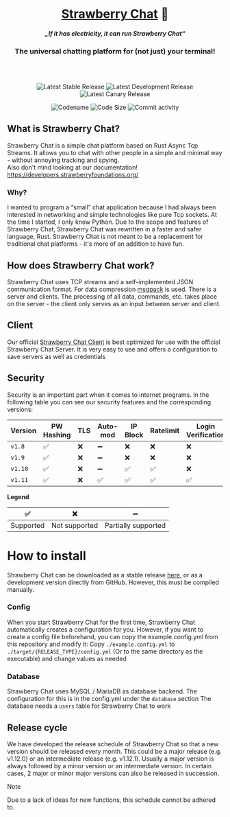 <div align="center">
  <h1>
    <a href="https://strawberryfoundations.org/strawberry-chat">Strawberry Chat</a> 💬<br>
    <h4><i>„If it has electricity, it can run Strawberry Chat“</i></h4>
  </h1>
  <h3>The universal chatting platform for (not just) your terminal!</h3>
  <br><br>

![Latest Stable Release](https://img.shields.io/badge/dynamic/json?url=https://api.strawberryfoundations.org/v2/versions/&query=%24.stbchat.server.stable&label=Latest%20Stable%20Release&color=success)
![Latest Development Release](https://img.shields.io/badge/dynamic/json?url=https://api.strawberryfoundations.org/v2/versions/&query=%24.stbchat.server.dev&label=Latest%20Development%20Release&color=cyan)
![Latest Canary Release](https://img.shields.io/badge/dynamic/json?url=https://api.strawberryfoundations.org/v2/versions/&query=%24.stbchat.server.canary&label=Latest%20Canary%20Release&color=yellow)

![Codename](https://img.shields.io/badge/Codename-Rusty_Cake-orange)
![Code Size](https://img.shields.io/github/languages/code-size/Strawberry-Foundations/strawberry-chat)
![Commit activity](https://img.shields.io/github/commit-activity/w/Strawberry-Foundations/strawberry-chat)

</div>


## What is Strawberry Chat?
Strawberry Chat is a simple chat platform based on Rust Async Tcp Streams.
It allows you to chat with other people in a simple and minimal way - without annoying tracking and spying.<br>
Also don't mind looking at our documentation! https://developers.strawberryfoundations.org/

### Why?
I wanted to program a “small” chat application because I had always been interested in networking and simple technologies like pure Tcp sockets.
At the time I started, I only knew Python. Due to the scope and features of Strawberry Chat, Strawberry Chat was rewritten in a faster and safer language, Rust.
Strawberry Chat is not meant to be a replacement for traditional chat platforms - it's more of an addition to have fun.

## How does Strawberry Chat work?
Strawberry Chat uses TCP streams and a self-implemented JSON communication format.
For data compression [msgpack](https://msgpack.org/) is used.
There is a server and clients.
The processing of all data, commands, etc. takes place on the server - the client only serves as an input between server and client.

## Client
Our official [Strawberry Chat Client](https://github.com/Strawberry-Foundations/strawberry-chat-client) is best optimized for use with the official Strawberry Chat Server.
It is very easy to use and offers a configuration to save servers as well as credentials

## Security
Security is an important part when it comes to internet programs.
In the following table you can see our security features and the corresponding versions:

| Version | PW Hashing | TLS | Auto-<br>mod | IP Block | Ratelimit | Login Verification | Msg Verification | Watchdog | 
|---------|------------|-----|--------------|----------|-----------|--------------------|------------------|----------|
| `v1.8`  | ✅          | ❌   | ➖            | ❌        | ❌         | ❌                  | ❌                | ❌        |
| `v1.9`  | ✅          | ❌   | ➖            | ❌        | ❌         | ❌                  | ❌                | ❌        |
| `v1.10` | ✅          | ❌   | ➖            | ✅        | ✅         | ❌                  | ❌                | ❌        |
| `v1.11` | ✅          | ❌   | ✅            | ✅        | ✅         | ✅                  | ✅                | ✅        |

**Legend**

| ✅         | ❌             | ➖                   | 
|-----------|---------------|---------------------|
| Supported | Not supported | Partially supported |


# How to install
Strawberry Chat can be downloaded as a stable release [here](https://github.com/Strawberry-Foundations/strawberry-chat/releases/latest),
or as a development version directly from GitHub. However, this must be compiled manually.

### Config
When you start Strawberry Chat for the first time, Strawberry Chat automatically creates a configuration for you.
However, if you want to create a config file beforehand, you can copy the example.config.yml from this repository and modify it:
Copy `./example.config.yml` to `./target/{RELEASE_TYPE}/config.yml` (Or to the same directory as the executable)
and change values as needed

### Database
Strawberry Chat uses MySQL / MariaDB as database backend. The configuration for this is in the config.yml under the `database` section
The database needs a `users` table for Strawberry Chat to work

## Release cycle
We have developed the release schedule of Strawberry Chat so that a new version should be released every month.
This could be a major release (e.g. v1.12.0) or an intermediate release (e.g. v1.12.1).
Usually a major version is always followed by a minor version or an intermediate version.
In certain cases, 2 major or minor major versions can also be released in succession.

> [!NOTE]
> Due to a lack of ideas for new functions, this schedule cannot be adhered to.